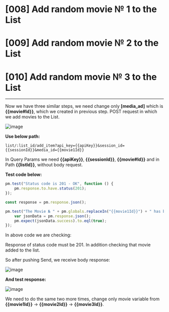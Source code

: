 # [008] Add random movie № 1 to the List
# [009] Add random movie № 2 to the List
# [010] Add random movie № 3 to the List
___

Now we have three similar steps, we need change only __[media_ad]__ which is __{{movie#Id}}__, which we created in previous step. POST request in which we add movies to the List.

![image](https://user-images.githubusercontent.com/122685448/231020758-7a683dad-0e2e-4975-9990-0399af3b00be.png)

__Use below path:__

```
list/:list_id/add_item?api_key={{apiKey}}&session_id={{sessionId}}&media_id={{movie1Id}}
```

In Query Params we need __{{apiKey}}__, __{{sessionId}}__, __{{movie#Id}}__ and in Path __{{listId}}__, without body request.

__Test code below:__

``` js {.line-numbers}
pm.test("Status code is 201 - OK", function () {
    pm.response.to.have.status(201);
});

const response = pm.response.json();

pm.test("The Movie № " + pm.globals.replaceIn("{{movie1Id}}") + " has been added to the list № " + pm.globals.replaceIn("{{listId}}"), function () {
    var jsonData = pm.response.json();
    pm.expect(jsonData.success).to.eql(true);
});
```

In above code we are checking:

Response of status code must be 201. In addition checking that movie added to the list.

So after pushing Send, we receive body response:

![image](https://user-images.githubusercontent.com/122685448/231020777-1205e2e7-62b6-4a7d-b0ba-5554ed022756.png)

__And test response:__

![image](https://user-images.githubusercontent.com/122685448/231020785-abf16360-4819-4085-9ff2-d2e6e4d54b3c.png)
 
We need to do the same two more times, change only movie variable from __{{movie1Id}}__ -> __{{movie2Id}}__ -> __{{movie3Id}}__.


